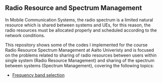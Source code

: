<!-- Radio Resource and Spectrum Management -->
## Radio Resource and Spectrum Management
In Mobile Communication Systems, the radio spectrum is a limited natural resource which is shared between systems and UEs, for this reason, the radio resources must be allocated properly and scheduled according to the network conditions.

This repository shows some of the codes I implemented for the course Radio Resource Spectrum Management at Aalto Univeristy and is focused on the problems related to sharing of radio resources between users within single system (Radio Resource Management) and sharing of the spectrum between systems (Spectrum Management), covering the following topics:


* [Frequency band selection](frequency-selection)